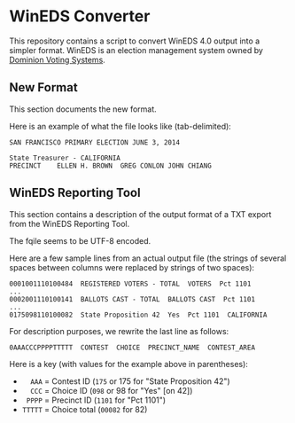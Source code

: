 WinEDS Converter
================

This repository contains a script to convert WinEDS 4.0 output into a
simpler format.  WinEDS is an election management system owned by
[Dominion Voting Systems][dominion].


New Format
----------

This section documents the new format.

Here is an example of what the file looks like (tab-delimited):

    SAN FRANCISCO PRIMARY ELECTION JUNE 3, 2014

    State Treasurer - CALIFORNIA
    PRECINCT	ELLEN H. BROWN	GREG CONLON	JOHN CHIANG


WinEDS Reporting Tool
---------------------

This section contains a description of the output format of a TXT export
from the WinEDS Reporting Tool.

The fqile seems to be UTF-8 encoded.

Here are a few sample lines from an actual output file (the strings of
several spaces between columns were replaced by strings of two spaces):

    0001001110100484  REGISTERED VOTERS - TOTAL  VOTERS  Pct 1101
    ...
    0002001110100141  BALLOTS CAST - TOTAL  BALLOTS CAST  Pct 1101
    ...
    0175098110100082  State Proposition 42  Yes  Pct 1101  CALIFORNIA

For description purposes, we rewrite the last line as follows:

    0AAACCCPPPPTTTTT  CONTEST  CHOICE  PRECINCT_NAME  CONTEST_AREA

Here is a key (with values for the example above in parentheses):

* `  AAA` = Contest ID (`175` or 175 for "State Proposition 42")
* `  CCC` = Choice ID (`098` or 98 for "Yes" [on 42])
* ` PPPP` = Precinct ID (`1101` for "Pct 1101")
* `TTTTT` = Choice total (`00082` for 82)


[dominion]: http://www.dominionvoting.com/
